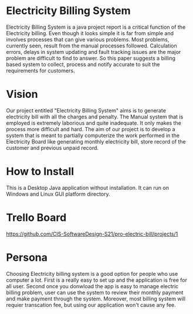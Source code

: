 # Electricity Billing System
Electricity Billing System is a java project report is a critical function of the Electricity billing. Even though it looks simple it is far from simple and involves processes that can give various problems. Most problems, currently seen, result from the manual processes followed. Calculation errors, delays in system updating and fault tracking issues are the major problem are difficult to find to answer. So this paper suggests a billing based system to collect, process and notify accurate to suit the requirements for customers.

# Vision
Our project entitled "Electricity Billing System" aims is to generate electricity bill with all the charges and penalty. The Manual system that is employed is extremely laborious and quite inadequate. It only makes the process more difficult and hard. The aim of our project is to develop a system that is meant to partially computerize the work performed in the Electricity Board like generating monthly electricity bill, store record of the customer and previous unpaid record.


# How to Install
This is a Desktop Java application without installation. It can run on Windows and Linux GUI platform directory.


# Trello Board
https://github.com/CIS-SoftwareDesign-S21/pro-electric-bill/projects/1


# Persona
Choosing Electricity billing system is a good option for people who use computer a lot.
First is a really easy to set up and the application is free for all user.
Second once you donwload the app is easy to manage electric billing problem, user can use the system to review their monthly payment
and make payment through the system.
Moreover, most billing system will requier transcation fee, but using our application won't cause any fee.

